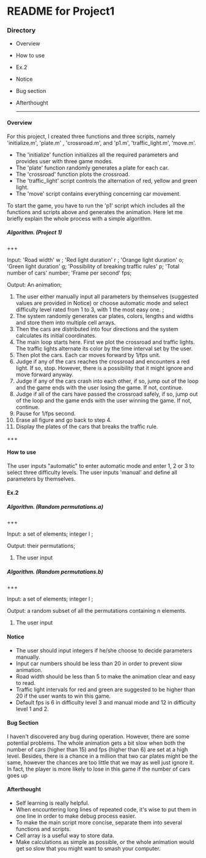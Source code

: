 # README for Project1

### Directory

- Overview

- How to use

- Ex.2

- Notice

- Bug section

- Afterthought

  ***

  

#### Overview

For this project,  I created three functions and three scripts, namely 'initialize.m', 'plate.m' , 'crossroad.m', and 'p1.m', 'traffic_light.m', 'move.m'. 

- The 'initialize' function initializes all the required parameters and provides user with three game modes. 
- The 'plate' function randomly generates a plate for each car. 
- The 'crossroad' function plots the crossroad. 
- The 'traffic_light' script controls the alternation of red, yellow and green light. 
- The 'move' script contains everything concerning car movement. 

To start the game, you have to run the 'p1' script which includes all the functions and scripts above and generates the animation. Here let me briefly explain the whole process with a simple algorithm.

##### Algorithm. (Project 1)

+++

Input:  'Road width' w ; 'Red light duration' r ; 'Orange light duration' o; 'Green light duration' g; 'Possibility of breaking traffic rules' p; 'Total number of cars' number; 'Frame per second' fps;

Output:  An animation;

1. The user either manually input all parameters by themselves (suggested values are provided in Notice) or choose automatic mode and select difficulty level rated from 1 to 3, with 1 the most easy one. ;
2. The system randomly generates car plates, colors, lengths and widths and store them into multiple cell arrays.
3. Then the cars are distributed into four directions and the system calculates its initial coordinates.
4. The main loop starts here.  First we plot the crossroad and traffic lights. The traffic lights alternate its color by the time interval set by the user.
5. Then plot the cars. Each car moves forward by 1/fps unit.
6. Judge if any of the cars reaches the crossroad and encounters a red light. If so, stop. However, there is a possibility that it might ignore and move forward anyway.
7. Judge if any of the cars crash into each other, if so, jump out of the loop and the game ends with the user losing the game. If not, continue.
8. Judge if all of the cars have passed the crossroad safely, if so, jump out of the loop and the game ends with the user winning the game. If not, continue.
9. Pause for 1/fps second.
10. Erase all figure and go back to step 4. 
11. Display the plates of the cars that breaks the traffic rule.

+++

#### How to use

The user inputs "automatic"  to enter automatic mode and enter 1, 2 or 3 to select three difficulty levels. The user inputs 'manual' and define all parameters by themselves.

#### Ex.2

##### Algorithm. (Random permutations.a)

+++

Input:  a set of elements; integer l ; 

Output:  their permutations;

1. The user input 

##### Algorithm. (Random permutations.b)

+++

Input:  a set of elements; integer l ; 

Output:  a random subset of all the permutations containing n elements.

1. The user input 

#### Notice

- The user should input integers if he/she choose to decide parameters manually.
- Input car numbers should be less than 20 in order to prevent slow animation.
- Road width should be less than 5 to make the animation clear and easy to read.
- Traffic light intervals for red and green are suggested to be higher than 20 if the user wants to win this game.
- Default fps is 6 in difficulty level 3 and manual mode and 12 in difficulty level 1 and 2.

#### Bug Section

I haven't discovered any bug during operation. However, there are some potential problems. The whole animation gets a bit slow when both the number of cars (higher than 15) and fps (higher than 6) are set at a high level. Besides, there is a chance in a million that two car plates might be the same,  however the chances are too little that we may as well just ignore it. In fact, the player is more likely to lose in this game if the number of cars goes up

#### Afterthought

- Self learning is really helpful.
- When encountering long lines of repeated code, it's wise to put them in one line in order to make debug process easier.
- To make the main script more concise, separate them into several functions and scripts.
- Cell array is a useful way to store data.
- Make calculations as simple as possible, or the whole animation would get so slow that you might want to smash your computer.